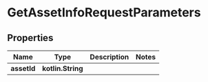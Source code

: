 
# GetAssetInfoRequestParameters

## Properties
Name | Type | Description | Notes
------------ | ------------- | ------------- | -------------
**assetId** | **kotlin.String** |  | 



